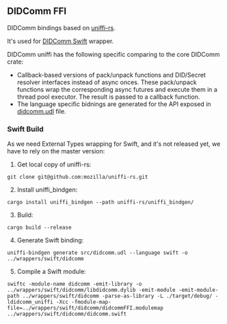 ## DIDComm FFI
DIDComm bindings based on [uniffi-rs](https://github.com/mozilla/uniffi-rs).

It's used for [DIDComm Swift](../wrappers/swift) wrapper.

DIDComm uniffi has the following specific comparing to the core DIDComm crate:
- Callback-based versions of pack/unpack functions and DID/Secret resolver interfaces instead of async onces.
These pack/unpack functions wrap the corresponding async futures and execute them in a thread pool executor. 
The result is passed to a callback function.
- The language specific bidnings are generated for the API exposed in [didcomm.udl](src/didcomm.udl) file.

### Swift Build
As we need External Types wrapping for Swift, and it's not released yet, we have to rely on the master version:

1. Get local copy of uniffi-rs:
```
git clone git@github.com:mozilla/uniffi-rs.git
```

2. Install uniffi_bindgen:
```
cargo install uniffi_bindgen --path uniffi-rs/uniffi_bindgen/
```

3. Build:
```
cargo build --release
```

4. Generate Swift binding:
```
uniffi-bindgen generate src/didcomm.udl --language swift -o ../wrappers/swift/didcomm
```

5. Compile a Swift module:
```
swiftc -module-name didcomm -emit-library -o ../wrappers/swift/didcomm/libdidcomm.dylib -emit-module -emit-module-path ../wrappers/swift/didcomm -parse-as-library -L ./target/debug/ -ldidcomm_uniffi -Xcc -fmodule-map-file=../wrappers/swift/didcomm/didcommFFI.modulemap ../wrappers/swift/didcomm/didcomm.swift
```